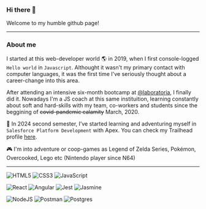 ### Hi there 👋

Welcome to my humble github page!

---

### About me

I started at this web-developer world :earth_americas: in 2019, when I first console-logged `Hello world` in `Javascript`. Althought it wasn't my primary contact with computer languages, it was the first time I've seriously thought about a career-change into this area.

After attending an intensive six-month bootcamp at [@laboratoria](https://github.com/Laboratoria), I finally did it. Nowadays I'm a JS coach at this same instituition, learning constantly about soft and hard-skills with my team, co-workers and students since the beggining of ~~covid-pandemic calamity~~ March, 2020.

🌱 In 2024 second semester, I’ve started learning and adventuring myself in `Salesforce Platform Development` with Apex. You can check my Trailhead profile [here](https://www.salesforce.com/trailblazer/moniyama). 

:video_game:
I'm into adventure or coop-games as Legend of Zelda Series, Pokémon, Overcooked, Lego etc (Nintendo player since N64)

---

![HTML5](https://img.shields.io/badge/html5-%23E34F26.svg?style=for-the-badge&logo=html5&logoColor=white)
![CSS3](https://img.shields.io/badge/css3-%231572B6.svg?style=for-the-badge&logo=css3&logoColor=white)
![JavaScript](https://img.shields.io/badge/javascript-%23323330.svg?style=for-the-badge&logo=javascript&logoColor=%23F7DF1E)

![React](https://img.shields.io/badge/react-%2320232a.svg?style=for-the-badge&logo=react&logoColor=%2361DAFB)
![Angular](https://img.shields.io/badge/angular-%23DD0031.svg?style=for-the-badge&logo=angular&logoColor=white)
![Jest](https://img.shields.io/badge/-jest-%23C21325?style=for-the-badge&logo=jest&logoColor=white)
![Jasmine](https://img.shields.io/badge/-Jasmine-%238A4182?style=for-the-badge&logo=Jasmine&logoColor=white)

![NodeJS](https://img.shields.io/badge/node.js-6DA55F?style=for-the-badge&logo=node.js&logoColor=white)
![Postman](https://img.shields.io/badge/Postman-FF6C37?style=for-the-badge&logo=postman&logoColor=white)
![Postgres](https://img.shields.io/badge/postgres-%23316192.svg?style=for-the-badge&logo=postgresql&logoColor=white)

<!--
**moniyama/moniyama** is a ✨ _special_ ✨ repository because its `README.md` (this file) appears on your GitHub profile.

Here are some ideas to get you started:

- 🔭 I’m currently working on ...
- 🌱 I’m currently learning ...
- 👯 I’m looking to collaborate on ...
- 🤔 I’m looking for help with ...
- 💬 Ask me about ...
- 📫 How to reach me: ...
- 😄 Pronouns: ...
- ⚡ Fun fact: ...
-->
